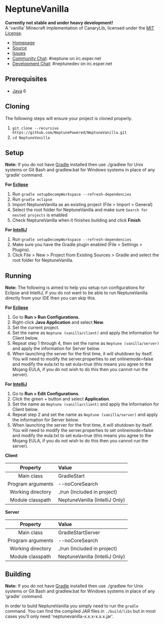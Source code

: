 NeptuneVanilla
=============

**Currently not stable and under heavy development!**  
A 'vanilla' Minecraft implementation of CanaryLib, licensed under the [MIT License]. 

* [Homepage]
* [Source]
* [Issues]
* [Community Chat]: #neptune on irc.esper.net
* [Development Chat]: #neptunedev on irc.esper.net

## Prerequisites
* [Java] 6

## Cloning
The following steps will ensure your project is cloned properly.

1. `git clone --recursive https://github.com/NeptunePowered/NeptuneVanilla.git`
2. `cd NeptuneVanilla`

## Setup
__Note:__ If you do not have [Gradle] installed then use ./gradlew for Unix systems or Git Bash and gradlew.bat for Windows systems in place of any 'gradle' command.

__For [Eclipse]__  
  1. Run `gradle setupDecompWorkspace --refresh-dependencies`  
  2. Run `gradle eclipse`
  3. Import NeptuneVanilla as an existing project (File > Import > General)
  4. Select the root folder for NeptuneVanilla and make sure `Search for nested projects` is enabled
  5. Check NeptuneVanilla when it finishes building and click **Finish**

__For [IntelliJ]__  
  1. Run `gradle setupDecompWorkspace --refresh-dependencies`  
  2. Make sure you have the Gradle plugin enabled (File > Settings > Plugins).  
  3. Click File > New > Project from Existing Sources > Gradle and select the root folder for NeptuneVanilla.

## Running
__Note:__ The following is aimed to help you setup run configurations for Eclipse and IntelliJ, if you do not want to be able to run NeptuneVanilla directly from your IDE then you can skip this.

__For [Eclipse]__
  1. Go to **Run > Run Configurations**.
  2. Right-click **Java Application** and select **New**.
  3. Set the current project.
  4. Set the name as `Neptune (vanilla/client)` and apply the information for Client below.
  5. Repeat step 1 through 4, then set the name as `Neptune (vanilla/server)` and apply the information for Server below.
  6. When launching the server for the first time, it will shutdown by itself. You will need to modify the server.properties to set onlinemode=false and modify the eula.txt to set eula=true (this means you agree to the Mojang EULA, if you do not wish to do this then you cannot run the server).


__For [IntelliJ]__
  1. Go to **Run > Edit Configurations**.
  2. Click the green + button and select **Application**.
  3. Set the name as `Neptune (vanilla/client)` and apply the information for Client below.
  4. Repeat step 2 and set the name as `Neptune (vanilla/server)` and apply the information for Server below.
  5. When launching the server for the first time, it will shutdown by itself. You will need to modify the server.properties to set onlinemode=false and modify the eula.txt to set eula=true (this means you agree to the Mojang EULA, if you do not wish to do this then you cannot run the server).

__Client__

|     Property      | Value                         |
|:-----------------:|:------------------------------|
|    Main class     | GradleStart                   |
| Program arguments | --noCoreSearch                |
| Working directory | ./run (Included in project)   |
| Module classpath  | NeptuneVanilla (IntelliJ Only)|

__Server__

|     Property      | Value                         |
|:-----------------:|:------------------------------|
|    Main class     | GradleStartServer             |
| Program arguments | --noCoreSearch                |
| Working directory | ./run (Included in project)   |
| Module classpath  | NeptuneVanilla (IntelliJ Only)|


## Building
__Note:__ If you do not have [Gradle] installed then use ./gradlew for Unix systems or Git Bash and gradlew.bat for Windows systems in place of any 'gradle' command.

In order to build NeptuneVanilla you simply need to run the `gradle` command. You can find the compiled JAR files in `./build/libs` but in most cases
you'll only need 'neptunevanilla-x.x.x-x.x.x.jar'.

[Eclipse]: http://www.eclipse.org/
[Gradle]: http://www.gradle.org/
[Homepage]: http://www.neptunepowered.org/
[IntelliJ]: http://www.jetbrains.com/idea/
[Issues]: https://github.com/NeptunePowered/NeptuneVanilla/issues
[Java]: http://java.oracle.com/
[Source]: https://github.com/NeptunePowered/
[MIT License]: http://www.tldrlegal.com/license/mit-license
[Community Chat]: https://kiwiirc.com/client/irc.esper.net/?#neptune
[Development Chat]: https://kiwiirc.com/client/irc.esper.net/?#neptunedev
